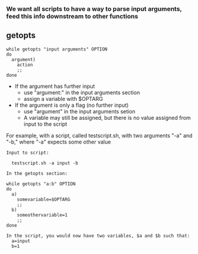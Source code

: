 ### We want all scripts to have a way to parse input arguments, feed this info downstream to other functions  
  ## getopts  
  
  ```
  while getopts "input arguments" OPTION  
  do  
    argument)  
      action  
      ;;  
  done  
  ```
  
  * If the argument has further input  
    * use "argument:" in the input arguments section  
    * assign a variable with $OPTARG  
  * If the argument is only a flag (no further input)  
    * use "argument" in the input arguments setion  
    * A variable may still be assigned, but there is no value assigned from input to the script  
   
  For example, with a script, called testscript.sh, with two arguments "-a" and "-b," where "-a" expects some other value  
  
  ```
  Input to script:
  
    testscript.sh -a input -b  
    
  In the getopts section:
  
  while getopts "a:b" OPTION  
  do  
    a)  
      somevariable=$OPTARG    
      ;;  
    b)
      someothervariable=1
      ;;  
  done 
  
  In the script, you would now have two variables, $a and $b such that:  
    a=input  
    b=1  
 ```
  
  
